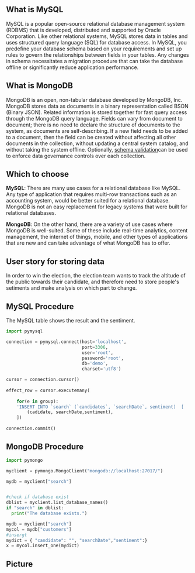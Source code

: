 ## What is MySQL

MySQL is a popular open-source relational database management system (RDBMS) that is developed, distributed and supported by Oracle Corporation. Like other relational systems, MySQL stores data in tables and uses structured query language (SQL) for database access. In MySQL, you predefine your database schema based on your requirements and set up rules to govern the relationships between fields in your tables. Any changes in schema necessitates a migration procedure that can take the database offline or significantly reduce application performance.



## What is MongoDB

MongoDB is an open, non-tabular database developed by MongoDB, Inc. MongoDB stores data as documents in a binary representation called BSON (Binary JSON). Related information is stored together for fast query access through the MongoDB query language. Fields can vary from document to document; there is no need to declare the structure of documents to the system, as documents are self-describing. If a new field needs to be added to a document, then the field can be created without affecting all other documents in the collection, without updating a central system catalog, and without taking the system offline. Optionally, [schema validation](https://docs.mongodb.com/manual/core/schema-validation/index.html)can be used to enforce data governance controls over each collection.



## Which to choose

**MySQL**: There are many use cases for a relational database like MySQL. Any type of application that requires multi-row transactions such as an accounting system, would be better suited for a relational database. MongoDB is not an easy replacement for legacy systems that were built for relational databases.

**MongoDB**: On the other hand, there are a variety of use cases where MongoDB is well-suited. Some of these include real-time analytics, content management, the internet of things, mobile, and other types of applications that are new and can take advantage of what MongoDB has to offer.



## User story for storing data 

In order to win the election, the election team wants to track the altitude of the public towards their candidate, and therefore need to store people's setiments and make analysis on which part to change.



## MySQL Procedure

The MySQL table shows the result and the sentiment.



```python
import pymysql

connection = pymysql.connect(host='localhost',
                             port=3306,
                             user='root',
                             password='root',
                             db='demo',
                             charset='utf8')
```



```python
cursor = connection.cursor()
    
effect_row = cursor.executemany(
    
  	for(e in group):
  	'INSERT INTO `search` (`candidates`, `searchDate`, sentiment)  [
        (cadidate, searchDate,sentiment),
    ])
    
connection.commit()

```




## MongoDB Procedure

```python
import pymongo

myclient = pymongo.MongoClient("mongodb://localhost:27017/")

mydb = myclient["search"]


#check if database exist
dblist = myclient.list_database_names()
if "search" in dblist:
  print("The database exists.")

mydb = myclient["search"]
mycol = mydb["customers"]
#insergt
mydict = { "candidate": "", "searchDate","sentiment":}
x = mycol.insert_one(mydict)
```



## Picture









